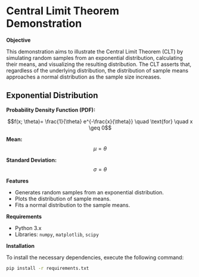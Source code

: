 # Central Limit Theorem Demonstration

**Objective**

This demonstration aims to illustrate the Central Limit Theorem (CLT) by simulating random samples from an exponential distribution, calculating their means, and visualizing the resulting distribution. The CLT asserts that, regardless of the underlying distribution, the distribution of sample means approaches a normal distribution as the sample size increases.


## **Exponential Distribution**

**Probability Density Function (PDF):**

$$f(x; \theta)= \frac{1}{\theta} e^{-\frac{x}{\theta}} \quad \text{for} \quad x \geq 0$$

**Mean:**  
$$\mu = \theta$$

**Standard Deviation:**
$$\sigma = \theta$$

**Features**

- Generates random samples from an exponential distribution.
- Plots the distribution of sample means.
- Fits a normal distribution to the sample means.

**Requirements**

- Python 3.x
- Libraries: `numpy`, `matplotlib`, `scipy`

**Installation**

To install the necessary dependencies, execute the following command:

```bash
pip install -r requirements.txt
